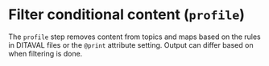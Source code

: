 # Filter conditional content \(`profile`\)

The `profile` step removes content from topics and maps based on the rules in DITAVAL files or the `@print` attribute setting. Output can differ based on when filtering is done.

